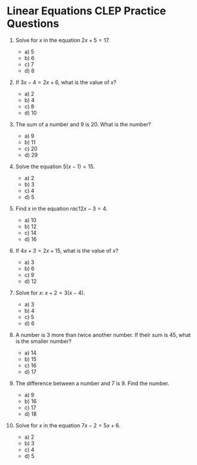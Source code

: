 # Linear Equations CLEP Practice Questions

1. Solve for $x$ in the equation $2x + 5 = 17$.
    - a) $5$
    - b) $6$
    - c) $7$
    - d) $8$

2. If $3x - 4 = 2x + 6$, what is the value of $x$?
    - a) $2$
    - b) $4$
    - c) $8$
    - d) $10$

3. The sum of a number and 9 is 20. What is the number?
    - a) $9$
    - b) $11$
    - c) $20$
    - d) $29$

4. Solve the equation $5(x - 1) = 15$.
    - a) $2$
    - b) $3$
    - c) $4$
    - d) $5$

5. Find $x$ in the equation $rac{1}{2}x - 3 = 4$.
    - a) $10$
    - b) $12$
    - c) $14$
    - d) $16$

6. If $4x + 3 = 2x + 15$, what is the value of $x$?
    - a) $3$
    - b) $6$
    - c) $9$
    - d) $12$

7. Solve for $x$: $x + 2 = 3(x - 4)$.
    - a) $3$
    - b) $4$
    - c) $5$
    - d) $6$

8. A number is 3 more than twice another number. If their sum is 45, what is the smaller number?
    - a) $14$
    - b) $15$
    - c) $16$
    - d) $17$

9. The difference between a number and 7 is 9. Find the number.
    - a) $9$
    - b) $16$
    - c) $17$
    - d) $18$

10. Solve for $x$ in the equation $7x - 2 = 5x + 6$.
    - a) $2$
    - b) $3$
    - c) $4$
    - d) $5$
